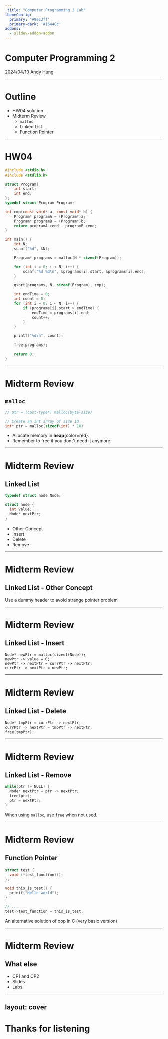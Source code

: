 ```yaml
---
_title: "Computer Programming 2 Lab"
themeConfig:
  primary: '#9ec3ff'
  primary-dark: '#16448c'
addons:
  - slidev-addon-addon
---
```


# Computer Programming 2

2024/04/10 Andy Hung

---

# Outline

- HW04 solution
- Midterm Review
  - `malloc`
  - Linked List
  - Function Pointer

---

# HW04


<div class="h-[400px] pr-1 overflow-y-scroll">

```c
#include <stdio.h>
#include <stdlib.h>

struct Program{
    int start;
    int end;
};
typedef struct Program Program;

int cmp(const void* a, const void* b) {
    Program* programA = (Program*)a;
    Program* programB = (Program*)b;
    return programA->end - programB->end;
}

int main() {
    int N;
    scanf("%d", &N);

    Program* programs = malloc(N * sizeof(Program));

    for (int i = 0; i < N; i++) {
        scanf("%d %d\n", &programs[i].start, &programs[i].end);
    }

    qsort(programs, N, sizeof(Program), cmp);

    int endTime = 0;
    int count = 0;
    for (int i = 0; i < N; i++) {
        if (programs[i].start > endTime) {
            endTime = programs[i].end;
            count++;
        }
    }

    printf("%d\n", count);

    free(programs);

    return 0;
}
```

</div>

---

# Midterm Review

## `malloc`

```c
// ptr = (cast-type*) malloc(byte-size)

// Create an int array of size 10
int* ptr = malloc(sizeof(int) * 10)
```

- Allocate memory in **heap**{color=red}.
- Remember to free if you dont't need it anymore.

---

# Midterm Review

## Linked List

```c
typedef struct node Node;

struct node {
  int value;
  Node* nextPtr;
}

```

<v-click>

- Other Concept
- Insert
- Delete
- Remove

</v-click>

---

# Midterm Review

## Linked List - Other Concept

<div class="flex flex-col gap-20 py-10">
  <LinkList :values="['1', '2', '3', '4', '5']" />
  <LinkList :values="['-1', '1', '2', '3', '4', '5']" highlight="-1" />
</div>

Use a dummy header to avoid strange pointer problem

---

# Midterm Review

## Linked List - Insert

<div class="flex flex-col gap-20 py-10">
  <LinkList :values="['1', '2', '3', '5']" />
  <LinkList :values="['1', '2', '3', '4', '5']" highlight="4" />
</div>

<v-click>

```c{all|3,4}
Node* newPtr = malloc(sizeof(Node));
newPtr -> value = 0;
newPtr -> nextPtr = currPtr -> nextPtr;
currPtr -> nextPtr = newPtr;
```

</v-click>

---

# Midterm Review

## Linked List - Delete

<div class="flex flex-col gap-20 py-10">
<LinkList :values="['1', '2', '3', '4', '5']" highlight="4" />
  <LinkList :values="['1', '2', '3', '5']" />
</div>

<v-click>

```c
Node* tmpPtr = currPtr -> nextPtr;
currPtr -> nextPtr = tmpPtr -> nextPtr;
free(tmpPtr);
```

</v-click>

---

# Midterm Review

## Linked List - Remove

```c
while(ptr != NULL) {
  Node* nextPtr = ptr -> nextPtr;
  free(ptr);
  ptr = nextPtr;
}
```

When using `malloc`, use `free` when not used.


---

# Midterm Review

## Function Pointer

```c
struct test {
  void (*test_function)();
};

void this_is_test() {
  printf("Hello world");
}

// ...
test->test_function = this_is_test;

```

An alternative solution of oop in C (very basic version)

---

# Midterm Review

## What else

- CP1 and CP2
- Slides
- <span v-mark.circle.red>Labs</span>

--- 
layout: cover
---

# Thanks for listening